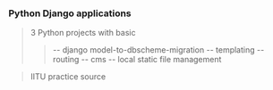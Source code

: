 ### Python Django applications
>3 Python projects with basic
>>-- django model-to-dbscheme-migration
>>-- templating
>>-- routing
>>-- cms
>>-- local static file management

>IITU practice source
